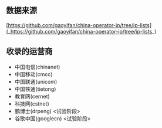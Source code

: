 
## 数据来源

[https://github.com/gaoyifan/china-operator-ip/tree/ip-lists](_https://github.com/gaoyifan/china-operator-ip/tree/ip-lists_)

## 收录的运营商
* 中国电信(chinanet)
* 中国移动(cmcc)
* 中国联通(unicom)
* 中国铁通(tietong)
* 教育网(cernet)
* 科技网(cstnet)
* 鹏博士(drpeng) <试验阶段>
* 谷歌中国(googlecn) <试验阶段>
